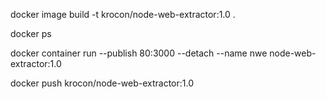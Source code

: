 


docker image build -t krocon/node-web-extractor:1.0 .

docker ps

docker container run --publish 80:3000 --detach --name nwe node-web-extractor:1.0

docker push krocon/node-web-extractor:1.0
